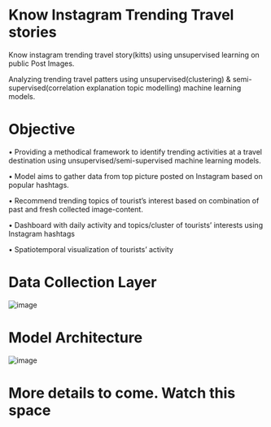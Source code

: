 # Know Instagram Trending Travel stories
Know instagram trending travel story(kitts) using unsupervised learning on public Post Images.

Analyzing trending travel patters using unsupervised(clustering) & semi-supervised(correlation explanation topic modelling) machine learning models.

# Objective
•	Providing a methodical framework to identify trending activities at a travel destination using unsupervised/semi-supervised machine learning models.

•	Model aims to gather data from top picture posted on Instagram based on popular hashtags.

•	Recommend trending topics of tourist’s interest based on combination of past and fresh collected image-content.

•	Dashboard with daily activity and topics/cluster of tourists’ interests using Instagram hashtags

•	Spatiotemporal visualization of tourists’ activity

# Data Collection Layer
![image](https://user-images.githubusercontent.com/29138035/147437319-a62de997-4164-4653-b37b-ec900d1f918d.png)

# Model Architecture
![image](https://user-images.githubusercontent.com/29138035/147437465-c13312bd-c763-4832-b409-7b69291a4136.png)

# More details to come. Watch this space
